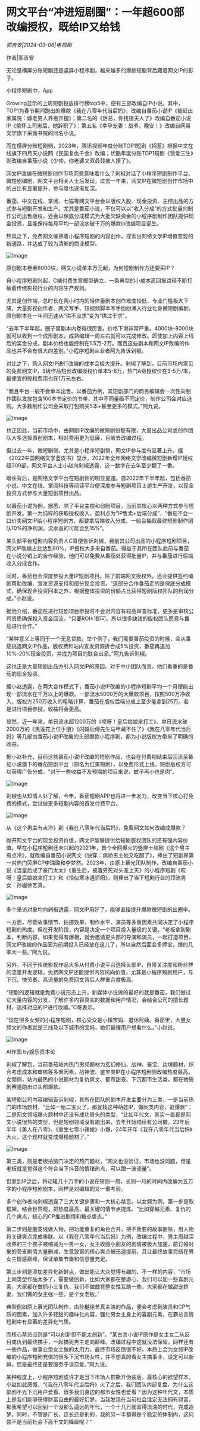 # 网文平台“冲进短剧圈”：一年超600部改编授权，既给IP又给钱

*郭吉安|2024-03-06|电视剧*

作者|郭吉安

无论是横屏分账短剧还是竖屏小程序剧，越来越多的爆款短剧背后藏着网文IP的影子。

小程序短剧中，App

 

Growing显示的上周短剧投放排行榜top5中，便有三部改编自IP小说。其中，TOP1为春节期间跑出的爆款《我在八零年代当后妈》，改编自番茄小说IP《被赶出家属院：嫁老男人养崽开摆》；第二名的《厉总，你找错夫人了》改编自番茄小说IP《偷怀上司崽后，她辞职了》；第五名《幸孕宠妻：战爷，晚安！》改编自网易文学旗下采薇书院的同名小说。

而在横屏分账短剧侧，2023年，腾讯视频年度分账TOP1短剧《招惹》根据中文在线旗下四月天小说网《民国复仇千金》改编；优酷年度分账TOP1短剧《锁爱三生》则改编自番茄小说《少帅，你老婆又双叒叕被人撩了》。

网文IP改编在微短剧创作市场究竟意味着什么？剁椒对话了小程序短剧制作平台、微短剧编剧、网文平台相关人士后发现，过去一年来，网文IP在微短剧创作市场中的占比有显著提升，参与度也逐渐加深。

番茄、中文在线、掌阅、七猫等网文平台会以版权入股、现金投资、主控出品的方式参与短剧开发和生产。尤其是番茄小说，不仅可以以“收入分成”的方式批量向制作公司出售版权，还会以保底分成模式为大批欠缺资金的小程序剧制作团队提供现金投资，且能保持每月平均一部流水破千万的爆款ip改编项目诞生。

热风之下，免费网文催熟着小程序短剧的内容创作，探索出网络文学IP增值变现的新通路，并达成了较为清晰的商业模型。

![Image](https://p3-sign.toutiaoimg.com/tos-cn-i-axegupay5k/714df3823f87468e9002ca7b2a8c540c~noop.image?_iz=58558&from=article.pc_detail&lk3s=953192f4&x-expires=1710260162&x-signature=RXymP1xaAxC9F6XvFlx%2FMA6SxxU%3D)

原创剧本卷至8000块，网文小说单本万元起，为何短剧制作方还要买IP？

自小程序短剧兴起，C端付费生意模型确立，一条典型的小成本高回报路径不断打破着传统影视行业的内容生产规则。

尤其是创作端，总时长在两小时内的轻体量剧本创作难度较低，专业门槛极大下降，大量影视创作者、网文写手、短视频脚本写手纷纷涌入行业化身微短剧编剧，原创剧本在一年间迅速从“供不应求”变为“供过于求”。

“去年下半年起，圈子里剧本内卷得很厉害。价格下滑非常严重。4000块-8000块就可以收到一个成形剧本，成熟编辑一周左右就可以完成修改。即使加上内容上线后的奖金分成，剧本价格也能控制在1.5万-2万。而且这些剧本和网文IP改编的作品也并不会有很大的差别。”小程序短剧从业者阿九告诉剁椒。

对比之下，购入网文IP进行改编的成本会极大提升。剁椒了解到，目前市场内常见的免费网文IP，S级作品短剧改编授权价单本5-8万，热门A级授权价在3-5万/本，最便宜的授权费用也在1万元左右。

“而且平台一般不会单本出售。以番茄为例，其短剧部门的商务编辑会一次性向制作团队发放包含100本书定价的书单，其中不同量级不同定价，制作公司会对应选购。大多数制作公司会采取打包购买5本+甚至更多的模式。”阿九说。

![Image](https://p3-sign.toutiaoimg.com/tos-cn-i-6w9my0ksvp/f1999109f5e447cea911b19aeb96f631~noop.image?_iz=58558&from=article.pc_detail&lk3s=953192f4&x-expires=1710260162&x-signature=WZ%2Bt01dTpmMaM6zhVr6O0mHr04k%3D)

也正因此，当前市场中，由网剧IP改编的微短剧份额有限，大量出品公司或创作团队大多选择原创剧本，相对费用更为低廉，且省去改编过程。

但过去一年，微短剧侧，尤其是小程序短剧侧，网文IP参与度有显著上升。据《2022中国网络文学蓝皮书》显示，2022年全年网络文学改编微短剧新增IP授权超300部。网文平台人士小赵向剁椒透露，这一数字在去年至少翻了一番。

增长背后，是网络文学平台在短剧侧的明显提速。自2022年下半年起，包括番茄小说、中文在线、掌阅科技等阅读平台便深度参与短剧项目上游生产开发，以现金投资方式参与大量短剧项目出品。

以番茄小说为例，据悉，除了平台主控和自制项目，当前其核心以两种方式参与短剧开发。第一为纯粹的获取授权收入，盈利点为“IP售卖+后端分成”，“番茄不会一口价卖网文IP给小程序短剧方，都要拿后端收入分成。一般会抽取最终短剧制作团队10%的净利润，流水高的可能会到15%”。

某头部平台短剧内容负责人C哥便告诉剁椒，目前其公司出品的小程序短剧项目，网文IP改编占比达到80%，IP授权大多来自番茄。得益于其所在团队此前与番茄在小说分销上的合作经验，他们可以免费从番茄处获得批量IP，并与番茄进行后端收入分成合作。

同时，番茄也会深度参投大量IP短剧项目。除了前端网文授权外，还会提供签约编剧帮助改编、宣发资源支持和部分现金投资。“这部分合作番茄走的是保底分成模式，确保现金投资回本之外，根据整体投资的份额占比获得短剧版权团队的利润分成。”小赵说。

据他介绍，番茄在进行短剧项目参投时不会对内容有较高审查标准，更多是审核公司资质确保投入资金回流，“只要ROI≥1即可。所以很多缺钱的版权团队愿意与番茄进行合作。”

“某种意义上等同于一个无息贷款。举个例子，我们需要番茄投资的时候，会从番茄挑选网文IP作品，版权费和站内宣发资源折合成5%投资，番茄再追加10%-20%现金投资，并成为项目的联合出品。”阿九告诉剁椒。

这也正是大量短剧出品方引入网文IP的原因。对于中小团队而言，他们看重的是番茄的现金投资。

据小赵透露，在两大合作模式下，番茄小说IP改编的小程序短剧平均一个月便能出现一部流水在千万以上的爆款。一部流水5000万的大爆款项目，按照500万净收入，版权方250万收入的粗略计算，番茄在版权后端分成上至少能拿到25万。若是进行项目参投，收益将会更高。

显然，近一年来，单日流水超1200万的《哎呀！皇后娘娘来打工》、单日流水破2000万的《黑莲花上位手册》《闪婚后傅先生马甲藏不住了》《我在八零年代当后妈》等几部由番茄小说IP改编的头部爆款小程序剧，都为小说版权方带来了明确的收益。

据小赵补充，目前这些番茄小说IP改编的短剧作品，也会在付费期结束后回流至番茄小说旗下的番茄短剧平台（原名为红果短剧），以免费形式上线，短剧版权方可以获得广告分成，“对于一些收益不及预期的项目来说，蚊子再小也是肉”。

![Image](https://p3-sign.toutiaoimg.com/tos-cn-i-6w9my0ksvp/5d833c20680a4635879be5eed0046f7e~noop.image?_iz=58558&from=article.pc_detail&lk3s=953192f4&x-expires=1710260162&x-signature=P3r64r%2F7QONYmZvgGsmww2AXhqo%3D)

剁椒也从知情人处了解，今年，番茄短剧APP也将进一步发力，改变当下核心打免费的模式，尝试做更多短剧内容的首发付费平台。

![Image](https://p3-sign.toutiaoimg.com/tos-cn-i-6w9my0ksvp/deea136114e34f058594d0d6713e8908~noop.image?_iz=58558&from=article.pc_detail&lk3s=953192f4&x-expires=1710260162&x-signature=DzbnQW2cnty02qgmHjIIRuH%2FXzc%3D)

从《这个男主有点冷》到《我在八零年代当后妈》，免费网文如何改编成爆款？

抛开网文平台的现金投资价值，网文IP能够提供给短剧版权团队的还有强内容价值。早在小程序短剧还未兴起的2021年，首个全网爆火的竖屏土甜剧《这个男主有点冷》，就改编自番茄小说网文《快穿：病娇男主他又吃醋了》，捧出了短剧界第一对热门荧屏CP李璐璐和李梦然。2023年，由原上慕光团队制作，改编自番茄小说《当皇后成了豪门太太》《重生后，被渣男死对头宠上天》的小程序短剧《哎呀！皇后娘娘来打工》和《恰似寒冰遇骄阳》，则捧出了当下短剧行业的顶流男女：孙樾徐艺真。

![Image](https://p3-sign.toutiaoimg.com/tos-cn-i-6w9my0ksvp/3be98c8df79046ddb4b605d98a26c56d~noop.image?_iz=58558&from=article.pc_detail&lk3s=953192f4&x-expires=1710260162&x-signature=B3fOYSaiTL2NOx%2Bm6EVbwCs02B0%3D)

多个采访对象均向剁椒透露，网文IP用好了，能够直接提升爆款微短剧的出圈率。

一方面，尽管故事情节、拍摄效果、制作水平、演员等多重因素共同决定了小程序短剧的热度。但在开发阶段，内容是决定一个项目投入量级的关键。“老板拿到剧本，判断内容，如果觉得有爆相，就会邀请更头部的导演和演员，一起打造项目。网文IP改编的作品因为前期投入已经放在这儿了，所以自然后面会多押宝，爆的几率大一些。”阿九说。

另外，不同于传统影视作品大多从付费小说平台选择头部IP，自带关注度和粉丝群的流量开发逻辑，免费网文IP还能提供内容风向价值。尤其是小程序短剧用户，与下沉、快节奏、高流量的免费网文背后人群重合度极高。

“短剧的逻辑就是免费小说形态上升，新媒体小说做的最好的就是番茄，我们做过它大量内容的分发，了解许多内容真实的数据和用户情况，会结合公司的擅长题材，选择对应的IP进行改编。”C哥表示。

“现在很多女频的小程序短剧，核心受众是小镇宝妈、退休阿姨。番茄里，大量女频文的作者就是三线及以下城市的宝妈，她们最懂用户想看什么。”小赵说。

![Image](https://p3-sign.toutiaoimg.com/tos-cn-i-6w9my0ksvp/22c9303098874a67805047c2c65499d7~noop.image?_iz=58558&from=article.pc_detail&lk3s=953192f4&x-expires=1710260162&x-signature=eIi%2B1hKTzIsGFNp7D5Fv06DDNVo%3D)

AI作图 by娱乐资本论

剁椒了解到，当前番茄站内热门男频题材为玄幻修仙、战神、鉴宝、边境题材，综合考虑成本和审核等多重因素，战神流、鉴宝类IP在小程序短剧侧改编热度最高。女频侧，站内最热的小说题材为复仇爽文、都市甜宠、下沉都市生活类，都在微短剧赛道跑出过头部爆款。

某短剧公司内容编辑告诉剁椒，其所在团队的剧本开发主要分为三类，一是当前热门的市场题材，“比如一胎二宝火了，那就找这种萌娃IP，做同类内容，追爆款”；二是网文领域爆火题材中还没有成功冒头的类型，“比如年代文，其实一直都是网文小说很热的类型，但是短剧领域没有跑出来，去年开始陆续有公司做，23年后半年《美人在八零》、《重生七零小辣媳》小爆，24年开年《我在八零年代当后妈》大火，这个题材就变成爆榜题材了。”

![Image](https://p3-sign.toutiaoimg.com/tos-cn-i-6w9my0ksvp/4ca19e91354e411ba66ac6c20dbbb248~noop.image?_iz=58558&from=article.pc_detail&lk3s=953192f4&x-expires=1710260162&x-signature=auwiqspGqMso8N6sQ6K5aLU4ukw%3D)

第三类，则是老板拍脑门决定的热门题材，“网文也没验证，市场也没同题，但是老板就是觉得这个符合当下抖音的情绪热点，可以蹭一波流量”。

但拿到IP之后，将动辄几十万字的小说在短则一周，长则一月的时间内改编为五万字的小程序短剧剧本，同样是对编辑的又一重考验。

多个创作者向剁椒透露了三大关键步骤和一大核心禁忌。以女频为例，第一步是取框架，结合世界观，把热度最高、最关键的情节点提炼。“比如穿越元素、复仇的几个爽点，核心的CP推进剧情和糖点虐点。”

第二步则是删支线做人物，把功能重复的角色合并，把不重要的故事删除，用人物将关键爽点完成串联。以《我在八零年代当后妈》为例，改编过程中，男主周越深收养的三个孩子被缩减为一男一女，女主收服小朋友的剧情被极大加速，前订婚对象的旁支剧情大量删减，生意致富的核心爽点被迅速提前，且让最终故事完结在男女主情感巅峰，保证单集节奏和信息量充足。

第三步则是添加差异化新鲜点，做出能让大众觉得有趣的、不一样的内容，“市场上同类型作品太多了，需要做创新，比如大家都在整虐心，我们可以加一些喜剧元素，大家都在做抓小三复仇，我们不做雌竞整女性互助一些，大家都在做甜宠娇妻，我们做的女主强一些，是个女老板。”

典型例如原上慕光团队制作，由孙樾徐艺真主演的作品，便会考虑到演员和CP气质的因素，加入许多轻甜的趣味化内容，强化男女主身上的喜剧元素，在霸总言情短剧中有显著的差异化气质。

而核心禁忌点则是“可以创新但不能太创新”。“某古言小说IP原作是女主女二从反目成仇到最终携手，一起搞死男主走向巅峰。改编过程中这就没法保留。同样还有一些作品，做事业型女主做的太用力，最终市场反馈很不好。本质上会为女频IP改编的小程序短剧充值的很多下沉市场女性，并不想真的看女主搞事业，设定可以新鲜，但是最终还是要服务于谈恋爱。”阿九说。

某种程度上，小程序短剧或许才是当下市场人群撕开伪装后，最核心的欲望样本。小赵如此感慨，“《我在八零年代当后妈》火了之后，我们团队内部复盘，为什么这部剧不光下沉用户爱看，很多我们身边的都市女性也爱看？因为这种年代文，本质上是我们能够获得财富自由的最好幻梦。当我发现在当前社会注定无法拥有财富，那我希望可以回到一个没那么遥远的年代，一个十几万就富得流油的时代，完成造梦。同时，不管是厂长、连长还是别的，我的另一半都得是个稳定的体制内，这何尝不是当前社会下高干文的降级呢？”

